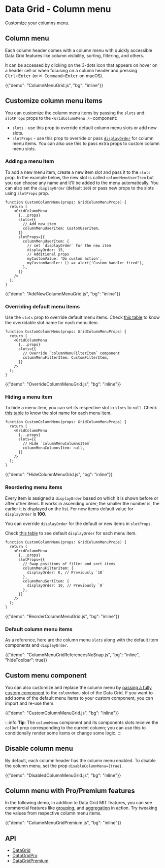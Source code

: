 # Data Grid - Column menu

<p class="description">Customize your columns menu.</p>

## Column menu

Each column header comes with a column menu with quickly accessible Data Grid features like column visibility, sorting, filtering, and others.

It can be accessed by clicking on the 3-dots icon that appears on hover on a header cell or when focusing on a column header and pressing <kbd><kbd class="key">Ctrl</kbd>+<kbd class="key">Enter</kbd></kbd> (or <kbd><kbd class="key">⌘ Command</kbd>+<kbd class="key">Enter</kbd></kbd> on macOS).

{{"demo": "ColumnMenuGrid.js", "bg": "inline"}}

## Customize column menu items

You can customize the column menu items by passing the `slots` and `slotProps` props to the `<GridColumnMenu />` component:

- `slots` - use this prop to override default column menu slots or add new slots.
- `slotProps` - use this prop to override or pass [`displayOrder`](/x/react-data-grid/column-menu/#reordering-menu-items) for column menu items. You can also use this to pass extra props to custom column menu slots.

### Adding a menu item

To add a new menu item, create a new item slot and pass it to the `slots` prop. In the example below, the new slot is called `columnMenuUserItem` but you can choose any name and it'll be added to the menu automatically.
You can also set the `displayOrder` (default `100`) or pass new props to the slots using `slotProps` prop.

```tsx
function CustomColumnMenu(props: GridColumnMenuProps) {
  return (
    <GridColumnMenu
      {...props}
      slots={{
        // Add new item
        columnMenuUserItem: CustomUserItem,
      }}
      slotProps={{
        columnMenuUserItem: {
          // set `displayOrder` for the new item
          displayOrder: 15,
          // Additional props
          myCustomValue: 'Do custom action',
          myCustomHandler: () => alert('Custom handler fired'),
        },
      }}
    />
  );
}
```

{{"demo": "AddNewColumnMenuGrid.js", "bg": "inline"}}

### Overriding default menu items

Use the `slots` prop to override default menu items.
Check [this table](/x/react-data-grid/column-menu/#default-column-menu-items) to know the overridable slot name for each menu item.

```tsx
function CustomColumnMenu(props: GridColumnMenuProps) {
  return (
    <GridColumnMenu
      {...props}
      slots={{
        // Override `columnMenuFilterItem` component
        columnMenuFilterItem: CustomFilterItem,
      }}
    />
  );
}
```

{{"demo": "OverrideColumnMenuGrid.js", "bg": "inline"}}

### Hiding a menu item

To hide a menu item, you can set its respective slot in `slots` to `null`.
Check [this table](/x/react-data-grid/column-menu/#default-column-menu-items) to know the slot name for each menu item.

```tsx
function CustomColumnMenu(props: GridColumnMenuProps) {
  return (
    <GridColumnMenu
      {...props}
      slots={{
        // Hide `columnMenuColumnsItem`
        columnMenuColumnsItem: null,
      }}
    />
  );
}
```

{{"demo": "HideColumnMenuGrid.js", "bg": "inline"}}

### Reordering menu items

Every item is assigned a `displayOrder` based on which it is shown before or after other items. It works in ascending order; the smaller the number is, the earlier it is displayed on the list. For new items default value for `displayOrder` is **100**.

You can override `displayOrder` for the default or new items in `slotProps`.

Check [this table](/x/react-data-grid/column-menu/#default-column-menu-items) to see default `displayOrder` for each menu item.

```tsx
function CustomColumnMenu(props: GridColumnMenuProps) {
  return (
    <GridColumnMenu
      {...props}
      slotProps={{
        // Swap positions of filter and sort items
        columnMenuFilterItem: {
          displayOrder: 0, // Previously `10`
        },
        columnMenuSortItem: {
          displayOrder: 10, // Previously `0`
        },
      }}
    />
  );
}
```

{{"demo": "ReorderColumnMenuGrid.js", "bg": "inline"}}

### Default column menu items

As a reference, here are the column menu `slots` along with the default item components and `displayOrder`.

{{"demo": "ColumnMenuGridReferencesNoSnap.js", "bg": "inline", "hideToolbar": true}}

## Custom menu component

You can also customize and replace the column menu by [passing a fully custom component](/x/react-data-grid/components/#overriding-components) to the `columnMenu` slot of the Data Grid. If you want to add some of the default menu items to your custom component, you can import and re-use them.

{{"demo": "CustomColumnMenuGrid.js", "bg": "inline"}}

:::info
<strong>Tip</strong>: The `columnMenu` component and its components slots receive the `colDef` prop corresponding to the current column; you can use this to conditionally render some items or change some logic.
:::

## Disable column menu

By default, each column header has the column menu enabled. To disable the column menu, set the prop `disableColumnMenu={true}`.

{{"demo": "DisabledColumnMenuGrid.js", "bg": "inline"}}

## Column menu with Pro/Premium features [<span class="plan-pro"></span>](/x/introduction/licensing/#pro-plan)[<span class="plan-premium"></span>](/x/introduction/licensing/#premium-plan)

In the following demo, in addition to Data Grid MIT features, you can see commercial features like [grouping](/x/react-data-grid/row-grouping/), and [aggregation](/x/react-data-grid/aggregation/) in action. Try tweaking the values from respective column menu items.

{{"demo": "ColumnMenuGridPremium.js", "bg": "inline"}}

## API

- [DataGrid](/x/api/data-grid/data-grid/)
- [DataGridPro](/x/api/data-grid/data-grid-pro/)
- [DataGridPremium](/x/api/data-grid/data-grid-premium/)
